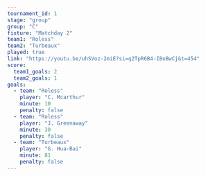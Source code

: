 ```yaml
---
tournament_id: 1
stage: "group"
group: "C"
fixture: "Matchday 2"
team1: "Roless"
team2: "Turbeaux"
played: true
link: "https://youtu.be/uhSVoz-2miE?si=q2TpR6B4-IBoBwCj&t=454"
score:
  team1_goals: 2
  team2_goals: 1
goals:
  - team: "Roless"
    player: "C. Mcarthur"
    minute: 10
    penalty: false
  - team: "Roless"
    player: "J. Greenaway"
    minute: 30
    penalty: false
  - team: "Turbeaux"
    player: "G. Hua-Bai"
    minute: 81
    penalty: false
---
```

